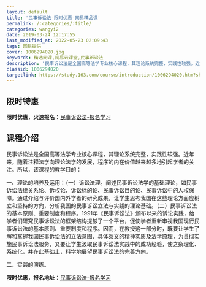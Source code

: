 ```yaml
---
layout: default
title: '民事诉讼法-限时优惠-网易精品课'
permalink: /:categories/:title/
categories: wangyi2
date: 2019-03-24 12:17:55
last_modified_at: 2022-05-23 02:09:43
tags: 网易提供
cover: 1006294020.jpg
keywords: 精选网课,网易云课堂,民事诉讼法
description: '民事诉讼法是全国高等法学专业核心课程，其理论系统完整，实践性较强。近年来，随着注释法学向理论法学的发展，程序的内在价值越'
classid: 1006294020
targetlink: https://study.163.com/course/introduction/1006294020.htm?share=1&shareId=1025206652&utm_campaign=share&utm_medium=iphoneShare&utm_source=&utm_u=1025206652
---
```


## 限时特惠

**限时优惠，火速报名**：[民事诉讼法-报名学习](https://study.163.com/course/introduction/1006294020.htm?share=1&shareId=1025206652&utm_campaign=share&utm_medium=iphoneShare&utm_source=&utm_u=1025206652)

## 课程介绍

民事诉讼法是全国高等法学专业核心课程，其理论系统完整，实践性较强。近年来，随着注释法学向理论法学的发展，程序的内在价值越来越多地引起学者的关注。所以，该课程的教学目的：

一、理论的培养及运用：（一）诉讼法理。阐述民事诉讼法学的基础理论，如民事诉讼法律关系论、诉权论、诉讼标的论、民事诉讼目的论、民事诉讼中的人权保障。通过介绍与评价国内外学者的研究成果，让学生思考我国在这些理论方面应树立和坚持的方向，分析我国的民事诉讼立法与实践的理论基础。（二）民事诉讼法的基本原则、重要制度和程序。1991年《民事诉讼法》颁布以来的诉讼实践，给学者们研究民事诉讼法的框架结构提够了一个平台，促使学者重新审视我国现行民事诉讼法的基本原则、重要制度和程序。因而，在教授这一部分时，既要让学生了解和掌握我国民事诉讼法的立法意图、具体条文的精神实质及法学原理，为贯彻实施民事诉讼法服务，又要让学生汲取民事诉讼法实践中的成功经验，使之条理化、系统化，并在此基础上，科学地展望民事诉讼法的完善方向。

二、实践的演练。

**限时优惠，报名地址**：[民事诉讼法-报名学习](https://study.163.com/course/introduction/1006294020.htm?share=1&shareId=1025206652&utm_campaign=share&utm_medium=iphoneShare&utm_source=&utm_u=1025206652)

